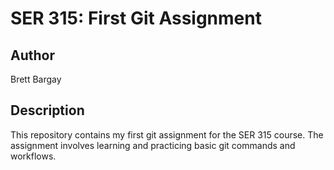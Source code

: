 # SER 315: First Git Assignment

## Author

Brett Bargay

## Description

This repository contains my first git assignment for the SER 315 course. The assignment involves learning and practicing basic git commands and workflows.
